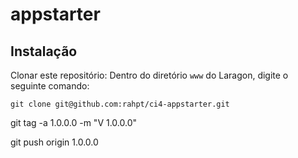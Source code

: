# appstarter

## Instalação
Clonar este repositório:
Dentro do diretório `www` do Laragon, digite o seguinte comando:
```
git clone git@github.com:rahpt/ci4-appstarter.git
```

git tag -a 1.0.0.0 -m "V 1.0.0.0"

git push origin 1.0.0.0